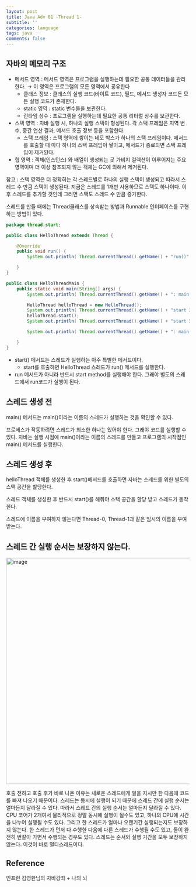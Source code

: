 ```yaml
---
layout: post
title: Java Adv 01 -Thread 1-
subtitle: ''
categories: language
tags: java
comments: false
---
```


## 자바의 메모리 구조

- 메서드 영역 : 메서드 영역은 프로그램을 실행하는데 필요한 공통 데이터들을 관리한다. → 이 영역은 프로그램의 모든 영역에서 굥유한다
    - 클래스 정보 : 클래스의 실행 코드(바이트 코드), 필드, 메서드 생성자 코드든 모든 실행 코드가 존재한다.
    - static 영역 : static 변수들을 보관한다.
    - 런타임 상수 : 프로그램을 실행하는데 필요한 공통 리터럴 상수를 보관한다.
- 스택 영역 : 자바 실행 시, 하나의 실행 스택이 형성된다. 각 스택 프레임은 지역 변수, 중간 연산 결과, 메서드 호출 정보 등을 포함한다.
    - 스택 프레임 : 스택 영역에 쌓이는 네모 박스가 하나의 스택 프레임이다. 메서드를 호출할 때 마다 하나의 스택 프레임이 쌓이고, 메서드가 종료되면 스택 프레임이 제거된다.
- 힙 영역 : 객체(인스턴스) 와 배열이 생성되는 곳 가비지 컬렉션이 이루어지는 주요 영역이며 더 이상 참조되지 않는 객체는 GC에 의해서 제거된다.

참고 : 스택 영역은 더 정확히는 각 스레드별로 하나의 실행 스택이 생성되고 따라서 스레드 수 만큼 스택이 생성된다. 지금은 스레드를 1개만 사용하므로 스택도 하나이다. 이후 스레드를 추가할 것인데 그러면 스택도 스레드 수 만큼 증가한다.

스레드를 만들 때에는 Thread클래스를 상속받는 방법과 Runnable 인터페이스를 구현하는 방법이 있다.

```java
package thread.start;

public class HelloThread extends Thread {

    @Override
    public void run() {
        System.out.println( Thread.currentThread().getName() + "run()" ); //현재 스레드를 출력

    }
}

public class HelloThreadMain {
    public static void main(String[] args) {
        System.out.println( Thread.currentThread().getName() + ": main() start" );

        HelloThread helloThread = new HelloThread();
        System.out.println( Thread.currentThread().getName() + "start 호출 전" );
        helloThread.start();
        System.out.println( Thread.currentThread().getName() + "start 호출 후" );

        System.out.println( Thread.currentThread().getName() + ": main() end" );

    }
}

```

- start() 메서드는 스레드가 실행하는 아주 특별한 메서드이다.
    - start를 호출하면 HelloThread 스레드가 run() 메서드를 실행한다.
- run 메서드가 아니라 반드시 start method를 실행해야 한다. 그래야 별도의 스레드에서 run코드가 실행이 된다.

## 스레드 생성 전

main() 메서드는 main()이라는 이름의 스레드가 실행하는 것을 확인할 수 있다.

프로세스가 작동하려면 스레드가 최소한 하나는 있어야 한다. 그래야 코드를 실행할 수 있다. 자바는 실행 시점에 main()이라는 이름의 스레드를 만들고 프로그램의 시작점인 main() 메서드를 실행한다.

## 스레드 생성 후

helloThread 객체를 생성한 후 start()메서드를 호출하면 자바는 스레드를 위한 별도의 스택 공간을 할당한다.

스레드 객체를 생성한 후 반드시 start()를 해줘야 스택 공간을 할당 받고 스레드가 동작한다.

스레드에 이름을 부여하지 않는다면 Thread-0, Thread-1과 같은 임시의 이름을 부여받는다.

## **스레드 간 실행 순서는 보장하지 않는다.**
<img width="618" alt="image" src="https://github.com/user-attachments/assets/b57fdfc5-a771-4e28-93b0-9ff9cce7ee19">

호출 전하고 호출 후가 바로 나온 이유는 새로운 스레드에게 일을 지시만 한 다음에 코드를 빠져 나오기 때문이다.
스레드는 동시에 실행이 되기 때문에 스레드 간에 실행 순서는 얼마든지 달라질 수 있다. 따라서 스레드 간의 실행 순서는 얼마든지 달라질 수 있다.
CPU 코어가 2개여서 물리적으로 정말 동시에 실행이 될수도 있고, 하나의 CPU에 시간을 나누어 실행될 수도 있다.
그리고 한 스레드가 얼마나 오랜기간 실행되는지도 보장하지 않는다. 한 스레드가 먼저 다 수행한 다음에 다른 스레드가 수행될 수도 있고, 둘이 완전히 번갈아 가면서 수행되는 경우도 있다.
스레드는 순서와 실행 기간을 모두 보장하지 않는다. 이것이 바로 멀티스레드이다.


## Reference

인프런 김영한님의 자바강좌 + 나의 뇌
